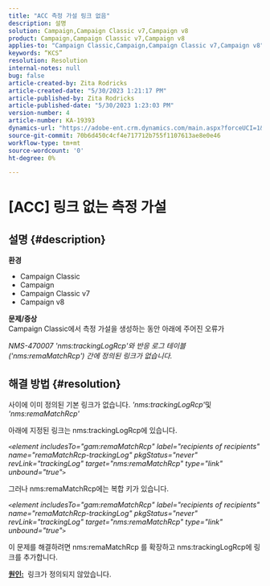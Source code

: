 ```yaml
---
title: "ACC 측정 가설 링크 없음"
description: 설명
solution: Campaign,Campaign Classic v7,Campaign v8
product: Campaign,Campaign Classic v7,Campaign v8
applies-to: "Campaign Classic,Campaign,Campaign Classic v7,Campaign v8"
keywords: “KCS”
resolution: Resolution
internal-notes: null
bug: false
article-created-by: Zita Rodricks
article-created-date: "5/30/2023 1:21:17 PM"
article-published-by: Zita Rodricks
article-published-date: "5/30/2023 1:23:03 PM"
version-number: 4
article-number: KA-19393
dynamics-url: "https://adobe-ent.crm.dynamics.com/main.aspx?forceUCI=1&pagetype=entityrecord&etn=knowledgearticle&id=17b060d9-ecfe-ed11-8f6e-6045bd0063aa"
source-git-commit: 70b6d450c4cf4e717712b755f1107613ae8e0e46
workflow-type: tm+mt
source-wordcount: '0'
ht-degree: 0%

---
```


# [ACC] 링크 없는 측정 가설

## 설명 {#description}

<b>환경</b>
- Campaign Classic
- Campaign
- Campaign Classic v7
- Campaign v8

<b>문제/증상</b><br>Campaign Classic에서 측정 가설을 생성하는 동안 아래에 주어진 오류가

*NMS-470007 &#39;nms:trackingLogRcp&#39;와 반응 로그 테이블(&#39;nms:remaMatchRcp&#39;) 간에 정의된 링크가 없습니다.*

## 해결 방법 {#resolution}


사이에 이미 정의된 기본 링크가 없습니다. *&#39;nms:trackingLogRcp&#39;*&#x200B;및&#x200B;*&#39;nms:remaMatchRcp&#39;*

아래에 지정된 링크는 nms:trackingLogRcp에 있습니다.

*`<`element includesTo=&quot;gam:remaMatchRcp&quot; label=&quot;recipients of recipients&quot; name=&quot;remaMatchRcp-trackingLog&quot; pkgStatus=&quot;never&quot; revLink=&quot;trackingLog&quot; target=&quot;nms:remaMatchRcp&quot; type=&quot;link&quot; unbound=&quot;true&quot;`>`*

그러나 nms:remaMatchRcp에는 복합 키가 있습니다.

*`<`element includesTo=&quot;gam:remaMatchRcp&quot; label=&quot;recipients of recipients&quot; name=&quot;remaMatchRcp-trackingLog&quot; pkgStatus=&quot;never&quot; revLink=&quot;trackingLog&quot; target=&quot;nms:remaMatchRcp&quot; type=&quot;link&quot; unbound=&quot;true&quot;`>`*

이 문제를 해결하려면 nms:remaMatchRcp 를 확장하고 nms:trackingLogRcp에 링크를 추가합니다.



<b><u>원인:</u></b>  링크가 정의되지 않았습니다.

